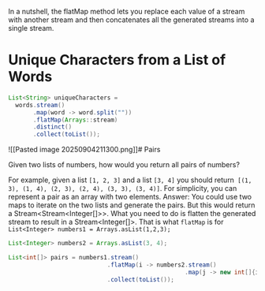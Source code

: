 In a nutshell, the flatMap method lets you replace each value of a stream with another stream and then concatenates all the generated streams into a single stream.

# Unique Characters from a List of Words

```java
List<String> uniqueCharacters =
  words.stream()
       .map(word -> word.split(""))
       .flatMap(Arrays::stream)
       .distinct()
       .collect(toList());
```

![[Pasted image 20250904211300.png]]# Pairs

Given two lists of numbers, how would you return all pairs of numbers?

For example, given a list `[1, 2, 3]` and a list `[3, 4]` you should return` [(1, 3), (1, 4), (2, 3), (2, 4), (3, 3), (3, 4)]`. For simplicity, you can represent a pair as an array with two elements. Answer: You could use two maps to iterate on the two lists and generate the pairs. But this would return a Stream<Stream<Integer[]>>. What you need to do is flatten the generated stream to result in a Stream<Integer[]>. That is what `flatMap` is for `List<Integer> numbers1 = Arrays.asList(1,2,3);`

```java
List<Integer> numbers2 = Arrays.asList(3, 4);

List<int[]> pairs = numbers1.stream()
                            .flatMap(i -> numbers2.stream()
                                                  .map(j -> new int[]{i, j}))
                            .collect(toList());
```